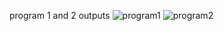 program 1 and 2 outputs
![program1](https://user-images.githubusercontent.com/53899365/93999522-87f25380-fdb3-11ea-9309-ee8b187cf88c.png)
![program2](https://user-images.githubusercontent.com/53899365/93999561-96406f80-fdb3-11ea-8fd7-82c2a60be09e.png)
